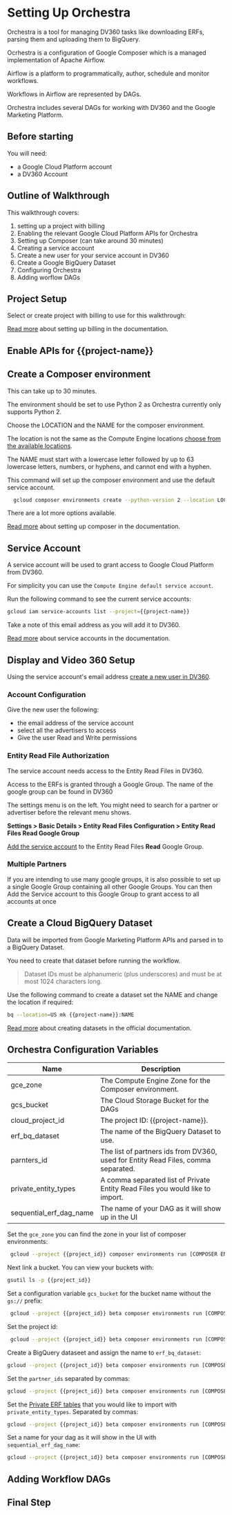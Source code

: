 
# Setting Up Orchestra
Orchestra is a tool for managing DV360 tasks like downloading ERFs, parsing them and uploading them to BigQuery.

Ocrhestra is a configuration of Google Composer which is a managed implementation of Apache Airflow. 

Airflow is a platform to programmatically, author, schedule and monitor workflows.

Workflows in Airflow are represented by DAGs.

Orchestra includes several DAGs for working with DV360 and the Google Marketing Platform.

## Before starting 
You will need:
* a Google Cloud Platform account
* a DV360 Account

<walkthrough-author name="Peter Lafferty">
</walkthrough-author>

<walkthrough-tutorial-duration duration="45">
</walkthrough-tutorial-duration>


## Outline of Walkthrough
This walkthrough covers:
1. setting up a project with billing
2. Enabling the relevant Google Cloud Platform APIs for Orchestra
3. Setting up Composer (can take around 30 minutes)
4. Creating a service account
5. Create a new user for your service account in DV360
6. Create a Google BigQuery Dataset
7. Configuring Orchestra
8. Adding worflow DAGs


## Project Setup
Select or create project with billing to use for this walkthrough:
<walkthrough-project-billing-setup>
</walkthrough-project-billing-setup>

[Read more](https://cloud.google.com/billing/docs/how-to/manage-billing-account) about setting up billing in the documentation.

## Enable APIs for {{project-name}}
<walkthrough-enable-apis apis="storage-component.googleapis.com,bigquery-json.googleapis.com,composer.googleapis.com,dataproc.googleapis.com">
</walkthrough-enable-apis>


## Create a Composer environment
This can take up to 30 minutes. 

The environment should be set to use Python 2 as Orchestra currently only supports Python 2.

Choose the LOCATION and the NAME for the composer environment. 

The location is not the same as the Compute Engine locations [choose from the available locations](https://cloud.google.com/composer/pricing#pricing_table).

The NAME must start with a lowercase letter followed by up to 63 lowercase letters, numbers, or hyphens, and cannot end with a hyphen.


This command will set up the composer environment and use the default service account.

``` bash
  gcloud composer environments create --python-version 2 --location LOCATION NAME
```
There are a lot more options available. 

[Read more](https://cloud.google.com/composer/docs/how-to/managing/creating) about setting up composer in the documentation.

## Service Account
A service account will be used to grant access to Google Cloud Platform from DV360.

For simplicity you can use the `Compute Engine default service account`. 

Run the following command to see the current service accounts:

``` bash
gcloud iam service-accounts list --project={{project-name}}
```

Take a note of this email address as you will add it to DV360.

[Read more](https://cloud.google.com/iam/docs/service-accounts) about service accounts in the documentation.
## Display and Video 360 Setup
Using the service account's email address [create a new user in DV360](https://support.google.com/displayvideo/answer/2723011?hl=en).

### Account Configuration
Give the new user the following:
* the email address of the service account
* select all the advertisers to access
* Give the user Read and Write permissions

### Entity Read File Authorization
The service account needs access to the Entity Read Files in DV360. 

Access to the ERFs is granted through a Google Group. The name of the google group can be found in DV360

The settings menu is on the left. You might need to search for a partner or advertiser before the relevant menu shows.

**Settings > Basic Details > Entity Read Files Configuration  > Entity Read Files Read Google Group**

[Add the service account](https://github.com/peterlafferty/orchestra-walkthrough/blob/master/erf.png) to the Entity Read Files **Read** Google Group.


### Multiple Partners
If you are intending to use many google groups, it is also possible to set up a single Google Group containing all other Google Groups. You can then Add the Service account to this Google Group to grant access to all accounts at once

## Create a Cloud BigQuery Dataset 

Data will be imported from Google Marketing Platform APIs and parsed in to a BigQuery Dataset.

You need to create that dataset before running the workflow.

> Dataset IDs must be alphanumeric (plus underscores) and must be at most 1024
characters long.

Use the following command to create a dataset set the NAME and change the location if required:

``` bash
bq --location=US mk {{project-name}}:NAME
```
[Read more](https://cloud.google.com/bigquery/docs/datasets#bigquery_create_dataset-cli) about creating datasets in the official documentation.


## Orchestra Configuration Variables

Name  | Description
------- | --------
gce_zone | The Compute Engine Zone for the Composer environment.
gcs_bucket | The Cloud Storage Bucket for the DAGs
cloud_project_id | The project ID: {{project-name}}.
erf_bq_dataset | The name of the BigQuery Dataset to use.
parnters_id | The list of partners ids from DV360, used for Entity Read Files, comma separated.
private_entity_types | A comma separated list of Private Entity Read Files you would like to import.
sequential_erf_dag_name | The name of your DAG as it will show up in the UI

Set the `gce_zone` you can find the zone in your list of composer environments:
``` bash
 gcloud --project {{project_id}} composer environments run [COMPOSER ENVIRONMENT] --location [LOCATION] variables -- --set gce_zone [ZONE]
```

Next link a bucket. You can view your buckets with:
``` bash
gsutil ls -p {{project_id}}
```

Set a configuration variable `gcs_bucket` for the bucket name without the `gs://` prefix:
``` bash
 gcloud --project {{project_id}} beta composer environments run [COMPOSER ENVIRONMENT] --location [LOCATION] variables -- --set gcs_bucket [BUCKET NAME]
```

Set the project id:
``` bash
 gcloud --project {{project_id}} beta composer environments run [COMPOSER ENVIRONMENT] --location [LOCATION] variables -- --set cloud_project_id {{project_id}}
```

Create a BigQuery dataseet and assign the name to `erf_bq_dataset`:
``` bash
gcloud --project {{project_id}} beta composer environments run [COMPOSER ENVIRONMENT] --location [LOCATION] variables -- --set erf_bg_dataset [dataset name]
```

Set the ``partner_ids`` separated by commas:
``` bash
gcloud --project {{project_id}} beta composer environments run [COMPOSER ENVIRONMENT] --location [LOCATION] variables -- --set partner_ids [partner ids]
```

Set the [Private ERF tables](https://developers.google.com/bid-manager/guides/entity-read/format-v2#private-tables) that you would like to import with `private_entity_types`. Separated by commas:
``` bash
gcloud --project {{project_id}} beta composer environments run [COMPOSER ENVIRONMENT] --location [LOCATION] variables -- --set private_entity_types [entity types]
```

Set a name for your dag as it will show in the UI with `sequential_erf_dag_name`:
``` bash
gcloud --project {{project_id}} beta composer environments run [COMPOSER ENVIRONMENT] --location [LOCATION] variables -- --set sequential_erf_dag_name [any name]
```



## Adding Workflow DAGs
## Final Step
<walkthrough-conclusion-trophy></walkthrough-conclusion-trophy>
